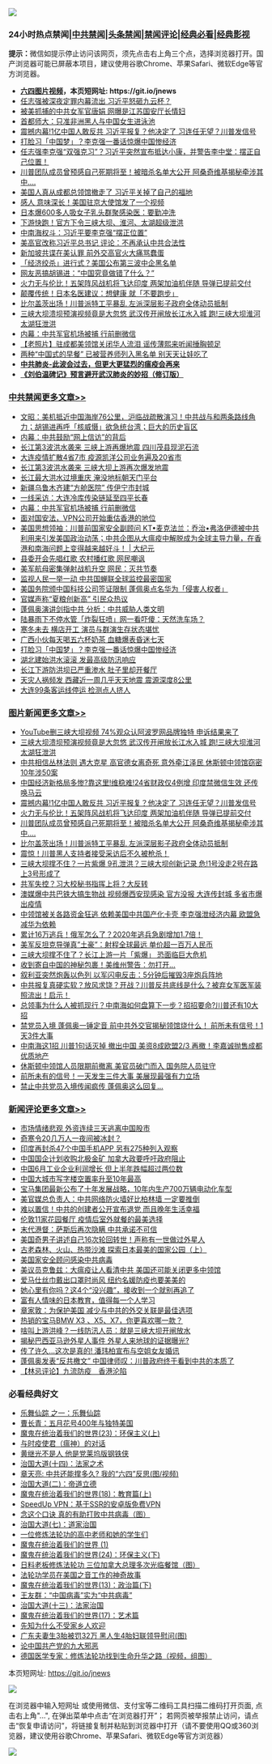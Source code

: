![](https://raw.githubusercontent.com/fqnews/bnews/master/64photo/fqnews-qr.jpg)

<div id="tt">
<h3>24小时热点禁闻|<a href="#%E4%B8%AD%E5%85%B1%E7%A6%81%E9%97%BB%E6%9B%B4%E5%A4%9A%E6%96%87%E7%AB%A0">中共禁闻</a>|<a href="#%E5%9B%BE%E7%89%87%E6%96%B0%E9%97%BB%E6%9B%B4%E5%A4%9A%E6%96%87%E7%AB%A0">头条禁闻</a>|<a href="#%E6%96%B0%E9%97%BB%E8%AF%84%E8%AE%BA%E6%9B%B4%E5%A4%9A%E6%96%87%E7%AB%A0">禁闻评论|<a href="#%E5%BF%85%E7%9C%8B%E7%BB%8F%E5%85%B8%E5%A5%BD%E6%96%87">经典必看|<a href="https://gitlab.com/zh99/dong/-/blob/master/README.md#%E7%9C%9F%E7%9B%B8%E8%A7%86%E9%A2%91">经典影视</a></h3>
<div><b>提示：</b>微信如提示停止访问该网页，须先点击右上角三个点，选择浏览器打开。国产浏览器可能已屏蔽本项目，建议使用谷歌Chrome、苹果Safari、微软Edge等官方浏览器。</div>
<ul>
<li><b><a href="http://d1.bdrive.tk/64.mp4" target="_blank">六四图片视频</a>，本页短网址: https://git.io/jnews</b></li>
<li><a href="/comments/20200727/1366751.md">任志强被深夜定罪内幕流出 习近平怒砸九云杯？</a></li>
<li><a href="/comments/20200727/1366743.md">被美抓捕的中共女军官唐娟 网曝是江苏国安厅长情妇</a></li>
<li><a href="/cbnews/20200727/1366723.md">首都师大：只准非洲黑人与中国女生进泳池</a></li>
<li><a href="/topimagenews/20200727/1367042.md">震撼内幕!1亿中国人敢反共 习近平报复？他决定了 习连任无望？川普发信号</a></li>
<li><a href="/cbnews/20200727/1366952.md">打脸习「中国梦」？李克强一番话惊爆中国惨经济</a></li>
<li><a href="/bannedvideo/20200727/1366873.md">任志强李克强“双强克习”？习近平突然宣布抵达小康，并警告李中堂：摆正自己位置！</a></li>
<li><a href="/topimagenews/20200727/1366805.md">川普团队成员曾预感自己死期将至！被暗杀名单大公开 阿桑奇维基揭秘牵涉其中….</a></li>
<li><a href="/cbnews/20200727/1366739.md">美国人真从成都总领馆撤走了 习近平关掉了自己的福地</a></li>
<li><a href="/cbnews/20200727/1366893.md">感人 意味深长！美国驻京大使馆发了一个视频</a></li>
<li><a href="/baitai/20200727/1366999.md">日本爆600多人吸女子乳头群聚感染医：要勤冲洗</a></li>
<li><a href="/cbnews/20200727/1366842.md">下游快跑！官方下令三峡大坝、淮河、太湖超级泄洪</a></li>
<li><a href="/cbnews/20200727/1366894.md">中南海权斗：习近平要李克强“摆正位置”</a></li>
<li><a href="/cbnews/20200727/1366731.md">美高官改称习近平总书记 评论：不再承认中共合法性</a></li>
<li><a href="/cnnews/20200727/1366957.md">新加坡共谍在美认罪 前外交高官火大痛骂蠢蛋</a></li>
<li><a href="/cnnews/20200727/1366850.md">「经济绞杀」进行式？美国公布第三波中企黑名单</a></li>
<li><a href="/cbnews/20200727/1366754.md">网友恶搞胡锡进：“中国究竟做错了什么？”</a></li>
<li><a href="/topimagenews/20200727/1366924.md">火力无与伦比！五架阵风战机将飞达印度 两架加油机伴随 导弹已提前交付</a></li>
<li><a href="/health/20200727/1366932.md">颠覆传统！日本名医建议：想健康 就「不要跑步」</a></li>
<li><a href="/topimagenews/20200727/1366794.md">比尔盖茨出场！川普派特工平暴乱 左派深层影子政府全体动员抵制</a></li>
<li><a href="/topimagenews/20200727/1367132.md">三峡大坝溃坝预演视频竟是大忽悠 武汉传开闸放长江水入城 跑!三峡大坝淮河太湖狂泄洪</a></li>
<li><a href="/cbnews/20200728/1367170.md">内幕：中共军官机场被捕 行前删微信</a></li>
<li><a href="/lifebaike/20200727/1366845.md">【老照片】驻成都美领馆关闭华人流泪 谣传薄熙来听闻捶胸顿足</a></li>
<li><a href="/lifebaike/20200727/1366940.md">两种“中国式的早餐” 已被营养师列入黑名单 别天天让娃吃了</a></li>
<li><b><a href="/comments/20200211/1275071.md" target="_blank">中共肺炎-此波会过去，但更大更猛烈的瘟疫会再来</a></b></li>
<li><b><a href="/comments/20200207/1272816.md" target="_blank">《刘伯温碑记》预言避开武汉肺炎的妙招（修订版）</a></b></li>
</ul>
</div>

<div class="catlist">
<h3><a href="/cbnews/" target="_blank">中共禁闻</a><span><a href="/cbnews/" target="_blank" rel="nofollow">更多文章>></a></span></h3>
<ul>
<li><a href="/cbnews/20200728/1367255.md" target="_blank">文昭：美机抵近中国海岸76公里，沪临战疏散演习！中共战与和两条路线角力；胡锡进再呼「核威慑」欲急统台湾；巨大的历史盲区</a></li>
<li><a href="/cbnews/20200728/1367244.md" target="_blank">内幕：中共鼓励“网上信访”的背后</a></li>
<li><a href="/cbnews/20200728/1367218.md" target="_blank">长江第3波洪水袭来 三峡上游再爆地震 四川茂县现泥石流</a></li>
<li><a href="/cbnews/20200728/1367197.md" target="_blank">大连疫情扩散4省7市 疫源凯洋公司业务遍及20省市</a></li>
<li><a href="/cbnews/20200728/1367188.md" target="_blank">长江第3波洪水袭来 三峡大坝上游再次爆发地震</a></li>
<li><a href="/cbnews/20200728/1367187.md" target="_blank">长江最大洪水过境重庆 淹没地标朝天门平台</a></li>
<li><a href="/cbnews/20200728/1367186.md" target="_blank">新疆乌鲁木齐建“方舱医院” 传伊宁市封城</a></li>
<li><a href="/cbnews/20200728/1367171.md" target="_blank">一线采访：大连冷库传染链延至四平长春</a></li>
<li><a href="/cbnews/20200728/1367170.md" target="_blank">内幕：中共军官机场被捕 行前删微信</a></li>
<li><a href="/cbnews/20200727/1367065.md" target="_blank">面对国安法，VPN公司开始重估香港的地位</a></li>
<li><a href="/cbnews/20200727/1367066.md" target="_blank">美国思想领袖：川普前国家安全副顾问 KT•麦克法兰：乔治•弗洛伊德被中共利用来引发美国政治动荡；中共企图从大瘟疫中解脱成为全球主导力量，在香港和南海问题上变得越来越好斗！ |  大纪元</a></li>
<li><a href="/cbnews/20200727/1367010.md" target="_blank">县委开会先唱红歌 农村播红歌 网民嘲讽</a></li>
<li><a href="/cbnews/20200727/1366994.md" target="_blank">美军航母密集弹射战机升空 网民：灭共节奏</a></li>
<li><a href="/cbnews/20200727/1366991.md" target="_blank">监视人民一举一动 中共国蝉联全球监控最密国家</a></li>
<li><a href="/cbnews/20200727/1366990.md" target="_blank">美国务院颁中国科技公司签证限制 蓬佩奥点名华为「侵害人权者」</a></li>
<li><a href="/cbnews/20200727/1366989.md" target="_blank">官媒声称“夏粮创新高” 引民众热议</a></li>
<li><a href="/cbnews/20200727/1366986.md" target="_blank">蓬佩奥演讲剑指中共 分析：中共威胁人类文明</a></li>
<li><a href="/cbnews/20200727/1366962.md" target="_blank">陆暴雨下不停水管「炸裂狂喷」网一看吓傻：天然洗车场？</a></li>
<li><a href="/cbnews/20200727/1366961.md" target="_blank">寒冬未去 横店开工 演员与群演生存状态堪忧</a></li>
<li><a href="/cbnews/20200727/1366956.md" target="_blank">广西小伙每天喝五六杯奶茶 血糖爆表昏迷七天</a></li>
<li><a href="/cbnews/20200727/1366952.md" target="_blank">打脸习「中国梦」？李克强一番话惊爆中国惨经济</a></li>
<li><a href="/cbnews/20200727/1366951.md" target="_blank">湖北建始洪水滚滚 发最高级防汛响应</a></li>
<li><a href="/cbnews/20200727/1366947.md" target="_blank">长江下游防洪坝已严重渗水 肚子里却开餐厅</a></li>
<li><a href="/cbnews/20200727/1366944.md" target="_blank">天灾人祸频发 西藏近一周几乎天天地震 震源深度8公里</a></li>
<li><a href="/cbnews/20200727/1366930.md" target="_blank">大连99条客运线停运 检测点人挤人</a></li>

</ul>
</div>
<div class="catlist">
<h3><a href="/topimagenews/" target="_blank">图片新闻</a><span><a href="/topimagenews/" target="_blank" rel="nofollow">更多文章>></a></span></h3>
<ul>
<li><a href="/topimagenews/20200727/1367147.md" target="_blank">YouTube删三峡大坝视频 74%观众认阿波罗网品牌独特 申诉结果来了</a></li>
<li><a href="/topimagenews/20200727/1367132.md" target="_blank">三峡大坝溃坝预演视频竟是大忽悠 武汉传开闸放长江水入城 跑!三峡大坝淮河太湖狂泄洪</a></li>
<li><a href="/topimagenews/20200727/1367113.md" target="_blank">中共相信丛林法则 遇大克星 高官德女离奇死 意外牵江泽民 休斯顿中领馆窃密10年涉50案</a></li>
<li><a href="/topimagenews/20200727/1367053.md" target="_blank">中国经济新格局多惨?靠这里!维稳难!24省财政仅4例增 印度禁微信生效 还传唤马云</a></li>
<li><a href="/topimagenews/20200727/1367042.md" target="_blank">震撼内幕!1亿中国人敢反共 习近平报复？他决定了 习连任无望？川普发信号</a></li>
<li><a href="/topimagenews/20200727/1366924.md" target="_blank">火力无与伦比！五架阵风战机将飞达印度 两架加油机伴随 导弹已提前交付</a></li>
<li><a href="/topimagenews/20200727/1366805.md" target="_blank">川普团队成员曾预感自己死期将至！被暗杀名单大公开 阿桑奇维基揭秘牵涉其中….</a></li>
<li><a href="/topimagenews/20200727/1366794.md" target="_blank">比尔盖茨出场！川普派特工平暴乱 左派深层影子政府全体动员抵制</a></li>
<li><a href="/topimagenews/20200727/1366775.md" target="_blank">震惊！川普黑人支持者接受采访后不久被枪杀！</a></li>
<li><a href="/topimagenews/20200726/1366657.md" target="_blank">三峡大坝撑不住？一片紫爆 9孔泄洪？三峡大坝创新记录 危!1号没走2号在路上3号形成了</a></li>
<li><a href="/topimagenews/20200726/1366644.md" target="_blank">共军失控？习大校秘书指挥上将？大反转</a></li>
<li><a href="/topimagenews/20200726/1366506.md" target="_blank">澳媒爆中共巴铁大搞生物战 视频爆西安现感染 官方没报 大连传封城 多省市爆出疫情</a></li>
<li><a href="/topimagenews/20200726/1366505.md" target="_blank">中领馆被关各路资金狂逃 依赖美国中共国产化卡壳 李克强泄经济内幕 欧盟急减华为依赖</a></li>
<li><a href="/topimagenews/20200726/1366504.md" target="_blank">累计16万逃兵！俄军怎么了？2020年逃兵急剧增加1.7倍！</a></li>
<li><a href="/topimagenews/20200726/1366503.md" target="_blank">美军反坦克导弹真&#8221;土豪&#8221;：射程全球最远 单价超一百万人民币</a></li>
<li><a href="/topimagenews/20200726/1366502.md" target="_blank">三峡大坝撑不住了？长江上游一片「紫爆」 恐面临巨大危机</a></li>
<li><a href="/topimagenews/20200726/1366501.md" target="_blank">收到寄自中国的神秘包裹！美维州警告：勿打开&#8230;</a></li>
<li><a href="/topimagenews/20200726/1366500.md" target="_blank">叙利亚突然炮轰以色列 以军闪电反击：5分钟后摧毁3座炮兵阵地</a></li>
<li><a href="/topimagenews/20200725/1366320.md" target="_blank">中共报复真硬实软？放风求饶？开战？川普反共底线是什么？被弃女军医军装照流出！启示！</a></li>
<li><a href="/topimagenews/20200725/1366305.md" target="_blank">总领事为​​​什么人被抓现行？中南海如何盘算下一步？招招要命?川普还有10大招</a></li>
<li><a href="/topimagenews/20200725/1366252.md" target="_blank">禁党员入境 蓬佩奥一锤定音 前中共外交官揭秘领馆烧什么！ 前所未有信号！1天3件大事</a></li>
<li><a href="/topimagenews/20200725/1366241.md" target="_blank">中南海这1招 川普1句话灭掉 撤出中国 美资8成欧盟2/3 再撤！李嘉诚抛售成都优质地产</a></li>
<li><a href="/topimagenews/20200725/1366080.md" target="_blank">休斯顿中领馆人员限期前撤离 美官员破门而入 国务院人员驻守</a></li>
<li><a href="/topimagenews/20200725/1366045.md" target="_blank">前所未有的信号！一天发生三件大事 美展现最强有力立场</a></li>
<li><a href="/topimagenews/20200725/1366028.md" target="_blank">禁止中共党员入境传闻疯传 蓬佩奥这么回复&#8230;</a></li>

</ul>
</div>
<div class="catlist">
<h3><a href="/comments/" target="_blank">新闻评论</a><span><a href="/comments/" target="_blank" rel="nofollow">更多文章>></a></span></h3>
<ul>
<li><a href="/comments/20200728/1367257.md" target="_blank">市场情绪悲观 外资连续三天逃离中国股市</a></li>
<li><a href="/comments/20200728/1367256.md" target="_blank">奇寒令20几万人一夜间被冰封？</a></li>
<li><a href="/comments/20200728/1367252.md" target="_blank">印度再封杀47个中国手机APP 另有275种列入观察</a></li>
<li><a href="/comments/20200728/1367251.md" target="_blank">中国国企计划收购北极金矿 加拿大政要呼吁政府阻止</a></li>
<li><a href="/comments/20200728/1367250.md" target="_blank">中国6月工业企业利润增长 但上半年跌幅超过两位数</a></li>
<li><a href="/comments/20200728/1367248.md" target="_blank">中国大城市写字楼空置率升至10年最高</a></li>
<li><a href="/comments/20200728/1367245.md" target="_blank">宝马集团最新公布了十年发展战略，10年内生产700万辆电动化车型</a></li>
<li><a href="/comments/20200728/1367243.md" target="_blank">美官媒总负责人：中共网络防火墙好比柏林墙 一定要推倒</a></li>
<li><a href="/comments/20200728/1367242.md" target="_blank">难以置信！中共的创建者公开宣布退党 而且晚年生活幸福</a></li>
<li><a href="/comments/20200728/1367241.md" target="_blank">伦敦11家花园餐厅 疫情后室外就餐的最美选择</a></li>
<li><a href="/comments/20200728/1367225.md" target="_blank">末代港督：萨斯后再次隐瞒    中共承诺不可信</a></li>
<li><a href="/comments/20200728/1367199.md" target="_blank">美国奇男子讲述自己16次轮回转世！声称有一世做过外星人</a></li>
<li><a href="/comments/20200728/1367198.md" target="_blank">古老森林、火山、热带沙滩 探索日本最美的国家公园（上）</a></li>
<li><a href="/comments/20200728/1367196.md" target="_blank">美国家安全顾问感染中共病毒</a></li>
<li><a href="/comments/20200728/1367191.md" target="_blank">美议员克鲁兹：大瘟疫让人看清中共 美国还可能关闭更多中领馆</a></li>
<li><a href="/comments/20200728/1367180.md" target="_blank">爱马仕丝巾戴出口罩时尚风 纽约名媛防疫也要美美的</a></li>
<li><a href="/comments/20200728/1367175.md" target="_blank">她心里有你吗？这4个“没兴趣”，接收到一个就别再追了</a></li>
<li><a href="/comments/20200728/1367174.md" target="_blank">富有人情味的日本教育，值得每一个人学习</a></li>
<li><a href="/comments/20200728/1367168.md" target="_blank">章家敦：为保护美国 减少与中共的外交关联是最佳选项</a></li>
<li><a href="/comments/20200728/1367167.md" target="_blank">热销的宝马BMW X3 、X5、X7，你更喜欢哪一款？</a></li>
<li><a href="/comments/20200727/1367133.md" target="_blank">啥叫上游洪峰？一线防汛人员：就是三峡大坝开闸放水</a></li>
<li><a href="/comments/20200727/1367116.md" target="_blank">揭秘巴西亚马逊外星人事件 外星人来地球的证据曝光?</a></li>
<li><a href="/comments/20200727/1367115.md" target="_blank">传了许久&#8230;这次是真的! 潘玮柏宣布与空姐女友婚讯</a></li>
<li><a href="/comments/20200727/1367063.md" target="_blank">蓬佩奥发表“反共檄文” 中国律师叹：川普政府终于看到中共的本质了</a></li>
<li><a href="/comments/20200727/1367062.md" target="_blank">【林忌评论】九流防疫　香港沦陷</a></li>

</ul>
</div>

<div class="catlist">
<h3>必看经典好文</h3>
<ul>
<li><a href="/tculture/20170710/789533.md" target="_blank">乐舞仙踪 之一：乐舞仙踪</a></li>
<li><a href="/comments/20200713/1359796.md" target="_blank">曹长青：五月花号400年与独特美国</a></li>
<li><a href="/ssgc/20180904/993719.md" target="_blank">魔鬼在统治着我们的世界(23)：环保主义(上)</a></li>
<li><a href="/comments/20200327/1301424.md" target="_blank">与时疫使君（瘟神）的对话</a></li>
<li><a href="/lifebaike/20190522/1131765.md" target="_blank">黄继光不是人 他是党莱坞版钢铁侠</a></li>
<li><a href="/cbnews/20180320/916962.md" target="_blank">治国大道(十四)：法家之术</a></li>
<li><a href="/comments/20200607/1341003.md" target="_blank">章天亮: 中共还能撑多久? 我的“六四”反思(图/视频)</a></li>
<li><a href="/cbnews/20180308/911611.md" target="_blank">治国大道(二)：帝道立德</a></li>
<li><a href="/topimagenews/20180701/965109.md" target="_blank">魔鬼在统治着我们的世界(18)：教育篇(上)</a></li>
<li><a href="/cbnews/20191226/1241739.md" target="_blank">SpeedUp VPN：基于SSR的安卓版免费VPN</a></li>
<li><a href="/comments/20200707/1357090.md" target="_blank">念这个口诀 真的有助打败中共病毒（图）</a></li>
<li><a href="/cbnews/20190424/913985.md" target="_blank">治国大道(七)：道家治国</a></li>
<li><a href="/cbnews/20200702/1354550.md" target="_blank">一位修炼法轮功的高中老师和她的学生们</a></li>
<li><a href="/topimagenews/20180519/944624.md" target="_blank">魔鬼在统治着我们的世界 (1)</a></li>
<li><a href="/cbnews/20180907/994846.md" target="_blank">魔鬼在统治着我们的世界(24)：环保主义(下)</a></li>
<li><a href="/comments/20200531/1337359.md" target="_blank">日料老板修炼法轮功 三位加拿大总理多次光临餐馆（图）</a></li>
<li><a href="/comments/20200511/1326751.md" target="_blank">法轮功学员在美国之音工作的神奇故事</a></li>
<li><a href="/topimagenews/20180602/951960.md" target="_blank">魔鬼在统治着我们的世界(13)：政治篇(下)</a></li>
<li><a href="/comments/20200318/1295755.md" target="_blank">王友群：“中国病毒”实为“中共病毒”</a></li>
<li><a href="/cbnews/20180319/916654.md" target="_blank">治国大道(十三)：法家治国</a></li>
<li><a href="/topimagenews/20180620/960677.md" target="_blank">魔鬼在统治着我们的世界(17)：艺术篇</a></li>
<li><a href="/comments/20200620/1346848.md" target="_blank">先知为什么不受家乡人欢迎</a></li>
<li><a href="/cbnews/20200611/1343037.md" target="_blank">广东夫妻生3胎被罚32万 黑人生4胎妇联领导慰问(图)</a></li>
<li><a href="/comments/20200717/1361899.md" target="_blank">论中国共产党的九大邪恶</a></li>
<li><a href="/comments/20200607/783186.md" target="_blank">德国医学专家：修炼法轮功找到生命升华之路（视频，组图）</a></li>

</ul>
</div>

本页短网址: https://git.io/jnews

![](https://raw.githubusercontent.com/fqnews/bnews/master/64photo/fqnews-qr.jpg)

在浏览器中输入短网址 或使用微信、支付宝等二维码工具扫描二维码打开页面, 点击右上角"...", 在弹出菜单中点击“在浏览器打开”； 若网页被举报禁止访问，请点击“恢复申请访问”，将链接复制并粘贴到浏览器中打开（请不要使用QQ或360浏览器，建议使用谷歌Chrome、苹果Safari、微软Edge等官方浏览器）

![](https://raw.githubusercontent.com/fqnews/bnews/master/64photo/wx.jpg)